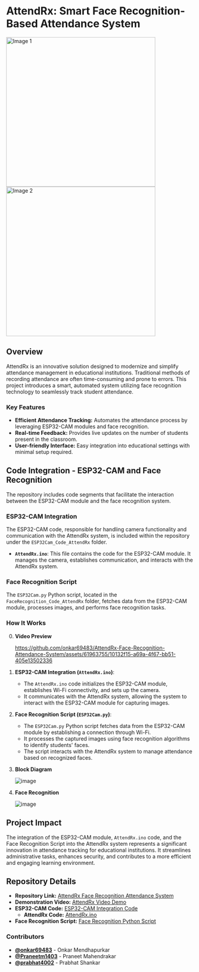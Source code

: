 # AttendRx: Smart Face Recognition-Based Attendance System

<div>
  <img src="https://github.com/onkar69483/AttendRx-Face-Recognition-Attendance-System/assets/61963755/aa1523e2-6486-4004-ac36-441afc5dc426" alt="Image 1" width="400" height="auto"/>
  <img src="https://github.com/onkar69483/AttendRx-Face-Recognition-Attendance-System/assets/61963755/af3a6a49-e795-42bc-b403-711398fd050b" alt="Image 2" width="400" height="auto"/>
</div>

## Overview

AttendRx is an innovative solution designed to modernize and simplify attendance management in educational institutions. Traditional methods of recording attendance are often time-consuming and prone to errors. This project introduces a smart, automated system utilizing face recognition technology to seamlessly track student attendance.

### Key Features

- **Efficient Attendance Tracking:** Automates the attendance process by leveraging ESP32-CAM modules and face recognition.
- **Real-time Feedback:** Provides live updates on the number of students present in the classroom.
- **User-friendly Interface:** Easy integration into educational settings with minimal setup required.

## Code Integration - ESP32-CAM and Face Recognition

The repository includes code segments that facilitate the interaction between the ESP32-CAM module and the face recognition system.

### ESP32-CAM Integration

The ESP32-CAM code, responsible for handling camera functionality and communication with the AttendRx system, is included within the repository under the `ESP32Cam_Code_AttendRx` folder.

- **`AttendRx.ino`**: This file contains the code for the ESP32-CAM module. It manages the camera, establishes communication, and interacts with the AttendRx system.

### Face Recognition Script

The `ESP32Cam.py` Python script, located in the `FaceRecognition_Code_AttendRx` folder, fetches data from the ESP32-CAM module, processes images, and performs face recognition tasks.

### How It Works

0. **Video Preview**

   https://github.com/onkar69483/AttendRx-Face-Recognition-Attendance-System/assets/61963755/10132f15-a69a-4f67-bb51-405e13502336

2. **ESP32-CAM Integration (`AttendRx.ino`)**:
   - The `AttendRx.ino` code initializes the ESP32-CAM module, establishes Wi-Fi connectivity, and sets up the camera.
   - It communicates with the AttendRx system, allowing the system to interact with the ESP32-CAM module for capturing images.

3. **Face Recognition Script (`ESP32Cam.py`)**:
   - The `ESP32Cam.py` Python script fetches data from the ESP32-CAM module by establishing a connection through Wi-Fi.
   - It processes the captured images using face recognition algorithms to identify students' faces.
   - The script interacts with the AttendRx system to manage attendance based on recognized faces.

 4. **Block Diagram**

    ![image](https://github.com/onkar69483/AttendRx-Face-Recognition-Attendance-System/assets/61963755/b668ed57-8b8b-4dff-a37b-1783d611961e)

5. **Face Recognition**

     ![image](https://github.com/onkar69483/AttendRx-Face-Recognition-Attendance-System/assets/61963755/df4a9869-4b47-4df6-9aeb-eb94e0f60401)

## Project Impact

The integration of the ESP32-CAM module, `AttendRx.ino` code, and the Face Recognition Script into the AttendRx system represents a significant innovation in attendance tracking for educational institutions. It streamlines administrative tasks, enhances security, and contributes to a more efficient and engaging learning environment.

## Repository Details

- **Repository Link:** [AttendRx Face Recognition Attendance System](https://github.com/onkar69483/AttendRx-Face-Recognition-Attendance-System)
- **Demonstration Video:** [AttendRx Video Demo](https://youtu.be/sz25xxF_AVE?si=RQfvERSrklVlNIQV)
- **ESP32-CAM Code:** [ESP32-CAM Integration Code](https://github.com/onkar69483/AttendRx-Face-Recognition-Attendance-System/tree/main/ESP32Cam_Code_AttendRx)
  - **AttendRx Code:** [AttendRx.ino](https://github.com/onkar69483/AttendRx-Face-Recognition-Attendance-System/blob/main/ESP32Cam_Code_AttendRx/AttendRx.ino)
- **Face Recognition Script:** [Face Recognition Python Script](https://github.com/onkar69483/AttendRx-Face-Recognition-Attendance-System/blob/main/FaceRecognition_Code_AttendRx/ESP32Cam.py)

### Contributors

- **[@onkar69483](https://github.com/onkar69483)** - Onkar Mendhapurkar
- **[@Praneetm1403](https://github.com/Praneetm1403)** - Praneet Mahendrakar
- **[@prabhat4002](https://github.com/prabhat4002)** - Prabhat Shankar
